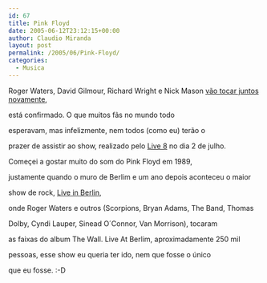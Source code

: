 ```yaml
---
id: 67
title: Pink Floyd
date: 2005-06-12T23:12:15+00:00
author: Claudio Miranda
layout: post
permalink: /2005/06/Pink-Floyd/
categories:
  - Musica
---
```

Roger Waters, David Gilmour, Richard Wright e Nick Mason <a target="_blank" href="http://news.bbc.co.uk/2/hi/entertainment/4085966.stm">v&atilde;o tocar juntos novamente</a>,
  
est&aacute; confirmado. O que muitos f&atilde;s no mundo todo
  
esperavam, mas infelizmente, nem todos (como eu) ter&atilde;o o
  
prazer de assistir ao show, realizado pelo <a target="_blank" href="http://www.live8live.com">Live 8</a> no dia 2 de julho.

Come&ccedil;ei a gostar muito do som do Pink Floyd em 1989,
  
justamente quando o muro de Berlim e um ano depois aconteceu o maior
  
show de rock, <a target="_blank" href="http://www.submarino.com.br/cds_productdetails.asp?Query=ProductPage&ProdTypeId=2&ProdId=263647&ST=SE">Live in Berlin</a>,
  
onde Roger Waters e outros (Scorpions, Bryan Adams, The Band, Thomas
  
Dolby, Cyndi Lauper, Sinead O&acute;Connor, Van Morrison), tocaram
  
as faixas do album The Wall. Live At Berlim, aproximadamente 250 mil
  
pessoas, esse show eu queria ter ido, nem que fosse o &uacute;nico
  
que eu fosse. :-D